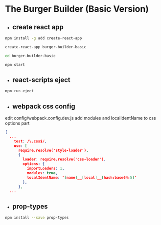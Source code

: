 # The Burger Builder (Basic Version)

- ## **create react app**

```sh
npm install -g add create-react-app
```

```sh
create-react-app burger-builder-basic

cd burger-builder-basic

npm start
```

- ## **react-scripts eject**

```sh
npm run eject
```

- ## **webpack css config**

edit config/webpack.config.dev.js
add modules and localIdentName to css options part

```json
{
  ...
    test: /\.css$/,
    use: [
      require.resolve('style-loader'),
      {
        loader: require.resolve('css-loader'),
        options: {
          importLoaders: 1,
          modules: true,
          localIdentName: '[name]__[local]__[hash:base64:5]'
        },
      },
  ...
```

- ## **prop-types**

```sh
npm install --save prop-types
```
